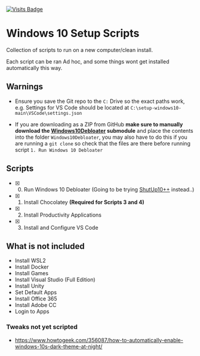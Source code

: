 [![Visits Badge](https://badges.pufler.dev/visits/cooperj/setup-windows10)](https://pufler.dev/git-badges/)

# Windows 10 Setup Scripts

Collection of scripts to run on a new computer/clean install.

Each script can be ran Ad hoc, and some things wont get installed automatically this way.

## Warnings

- Ensure you save the Git repo to the `C:` Drive so the exact paths work, e.g. Settings for VS Code should be located at `C:\setup-windows10-main\VSCode\settings.json`

- If you are downloading as a ZIP from GitHub **make sure to manually download the [Windows10Debloater](https://github.com/Sycnex/Windows10Debloater) submodule** and place the contents into the folder `Windows10Debloater`, you may also have to do this if you are running a `git clone` so check that the files are there before running script `1. Run Windows 10 Debloater`

## Scripts

- [x] 0. Run Windows 10 Debloater (Going to be trying [ShutUp10++](https://www.oo-software.com/en/shutup10) instead..)
- [x] 1. Install Chocolatey **(Required for Scripts 3 and 4)**
- [x] 2. Install Productivity Applications
- [x] 3. Install and Configure VS Code

## What is not included

- Install WSL2
- Install Docker
- Install Games
- Install Visual Studio (Full Edition)
- Install Unity
- Set Default Apps
- Install Office 365
- Install Adobe CC
- Login to Apps

### Tweaks not yet scripted
 - https://www.howtogeek.com/356087/how-to-automatically-enable-windows-10s-dark-theme-at-night/
